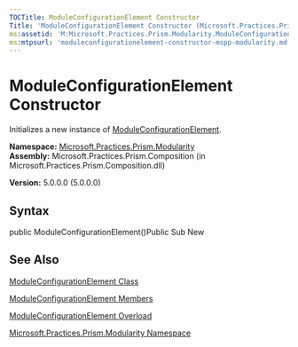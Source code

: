 ```yaml
---
TOCTitle: ModuleConfigurationElement Constructor
Title: 'ModuleConfigurationElement Constructor (Microsoft.Practices.Prism.Modularity)'
ms:assetid: 'M:Microsoft.Practices.Prism.Modularity.ModuleConfigurationElement.\#ctor'
ms:mtpsurl: 'moduleconfigurationelement-constructor-mspp-modularity.md'
---
```


# ModuleConfigurationElement Constructor

Initializes a new instance of [ModuleConfigurationElement](https://msdn.microsoft.com/library/microsoft.practices.prism.modularity.moduleconfigurationelement).

**Namespace:** [Microsoft.Practices.Prism.Modularity](https://msdn.microsoft.com/library/microsoft.practices.prism.modularity)
**Assembly:** Microsoft.Practices.Prism.Composition (in Microsoft.Practices.Prism.Composition.dll)

**Version:** 5.0.0.0 (5.0.0.0)

## Syntax
public ModuleConfigurationElement()Public Sub New

## See Also
[ModuleConfigurationElement Class](https://msdn.microsoft.com/library/microsoft.practices.prism.modularity.moduleconfigurationelement)

[ModuleConfigurationElement Members](https://msdn.microsoft.com/allmembers.t:microsoft.practices.prism.modularity.moduleconfigurationelement)

[ModuleConfigurationElement Overload](https://msdn.microsoft.com/overload:microsoft.practices.prism.modularity.moduleconfigurationelement.)

[Microsoft.Practices.Prism.Modularity Namespace](https://msdn.microsoft.com/library/microsoft.practices.prism.modularity)
